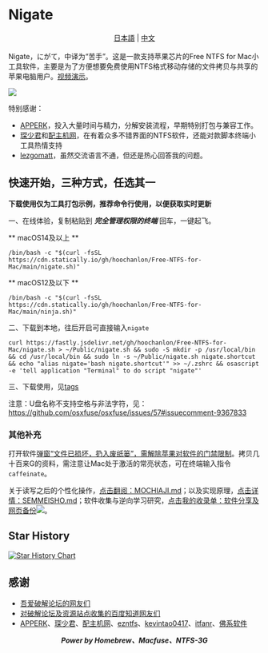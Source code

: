 # Nigate
<div align="center">
 <a href="https://github.com/hoochanlon/Free-NTFS-for-Mac/blob/main/README_JP.md">日本語</a> | <a href="https://github.com/hoochanlon/Free-NTFS-for-Mac/blob/main/README.md">中文</a>
</div>
<br>
Nigate，にがて，中译为“苦手”。这是一款支持苹果芯片的Free NTFS for Mac小工具软件，主要是为了方便想要免费使用NTFS格式移动存储的文件拷贝与共享的苹果电脑用户。<a href="https://www.bilibili.com/video/BV1XG4y1f79N">视频演示</a>。

[![](https://i.im.ge/2023/06/26/01qebp.videos-fxxk-chxxa.png)](https://github.com/hoochanlon/Free-NTFS-for-Mac/assets/35732922/8f2d3ced-62cb-4c08-912e-909321b3f1db)


特别感谢：

* [APPERK](https://www.cnblogs.com/98record/p/mac-da-yin-ji-yi-jian-an-zhuang.html)，投入大量时间与精力，分解安装流程，早期特别打包与兼容工作。
* [琛少君](https://space.bilibili.com/32713000)和[配主机网](https://www.peizhuji.com)，在有着众多不错界面的NTFS软件，还能对款脚本终端小工具热情支持
* [lezgomatt](https://github.com/lezgomatt)，虽然交流语言不通，但还是热心回答我的问题。

## 快速开始，三种方式，任选其一

**下载使用仅为工具打包示例，推荐命令行使用，以便获取实时更新**

一、在线体验，复制粘贴到 ***完全管理权限的终端*** 回车，一键起飞。

** macOS14及以上 **

 ```shell
 /bin/bash -c "$(curl -fsSL https://cdn.statically.io/gh/hoochanlon/Free-NTFS-for-Mac/main/nigate.sh)"
 ```

** macOS12及以下 **

 ```shell
 /bin/bash -c "$(curl -fsSL https://cdn.statically.io/gh/hoochanlon/Free-NTFS-for-Mac/main/ninja.sh)"
 ```

二、下载到本地，往后开启可直接输入`nigate`

```shell
curl https://fastly.jsdelivr.net/gh/hoochanlon/Free-NTFS-for-Mac/nigate.sh > ~/Public/nigate.sh && sudo -S mkdir -p /usr/local/bin && cd /usr/local/bin && sudo ln -s ~/Public/nigate.sh nigate.shortcut && echo "alias nigate='bash nigate.shortcut'" >> ~/.zshrc && osascript -e 'tell application "Terminal" to do script "nigate"'
```

三、下载使用，见[tags](https://github.com/hoochanlon/Free-NTFS-for-Mac/tags)

注意：U盘名称不支持空格与非法字符，见：https://github.com/osxfuse/osxfuse/issues/57#issuecomment-9367833

<!-- ![ ](https://fastly.jsdelivr.net/gh/hoochanlon/free-mac-ntfs/shashin/example.png) -->

### 其他补充

打开软件[弹窗“文件已损坏，扔入废纸篓”，需解除苹果对软件的门禁限制](https://github.com/hoochanlon/Free-NTFS-for-Mac/issues/9#issue-1527116834)。拷贝几十百来G的资料，需注意让Mac处于激活的常亮状态，可在终端输入指令`caffeinate`。

关于读写之后的个性化操作，[点击翻阅：MOCHIAJI.md](MOCHIAJI.md)；以及实现原理，[点击详情：SEMMEISHO.md](helpdesk/SEMMEISHO.md)；软件收集与逆向学习研究，[点击我的收录单：软件分享及网页备份](https://github.com/hoochanlon/w3-goto-world/blob/master/软件分享及网页备份/README.md)![](https://img.shields.io/github/stars/hoochanlon/w3-goto-world?color=green&style=social)。

## Star History

[![Star History Chart](https://api.star-history.com/svg?repos=hoochanlon/Free-NTFS-for-Mac&type=Date)](https://star-history.com/#hoochanlon/Free-NTFS-for-Mac&Date)


## 感谢


* [吾爱破解论坛的网友们](https://www.52pojie.cn/forum.php?mod=viewthread&tid=1735607&page=1#pid45353784)
* [对破解论坛及资源站点收集的百度知道网友们](https://zhidao.baidu.com/question/1988486592586723387.html)
* [APPERK](https://mp.weixin.qq.com/s/ByEBBCXFUmfBqF506F-Cvg)、[琛少君](https://space.bilibili.com/32713000)、[配主机网](https://www.peizhuji.com)、[ezntfs](https://github.com/lezgomatt/ezntfs/issues/8#issuecomment-1374428139)、[kevintao0417](https://github.com/hoochanlon/Free-NTFS-for-Mac/issues/3)、[itfanr](https://www.52pojie.cn/forum.php?mod=redirect&goto=findpost&ptid=1735607&pid=45507166)、[佛系软件](https://foxirj.com)


<div align="center">
<i>
<b>Power by Homebrew、Macfuse、NTFS-3G</b>
</i>
</div>


<!-- ![](https://fastly.jsdelivr.net/gh/hoochanlon/Free-NTFS-for-Mac/shashin/ln-s-to-nigate.png) -->
